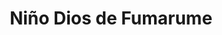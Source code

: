---
title: "Niño Dios de Fumarume"
url: /ciudad-autonoma-de-buenos-aires/nino-dios-de-fumarume/
shop: general
---